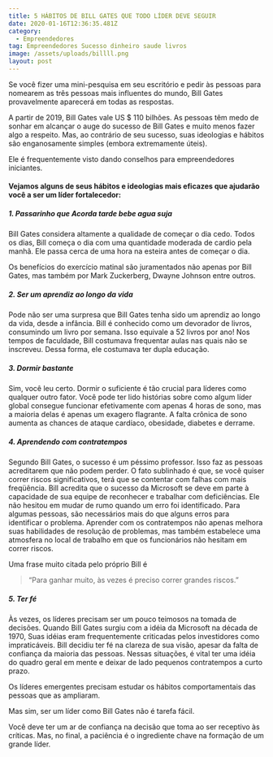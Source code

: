 ```yaml
---
title: 5 HÁBITOS DE BILL GATES QUE TODO LÍDER DEVE SEGUIR
date: 2020-01-16T12:36:35.481Z
category:
  - Empreendedores
tag: Empreendedores Sucesso dinheiro saude livros
image: /assets/uploads/billll.png
layout: post
---
```

Se você fizer uma mini-pesquisa em seu escritório e pedir às pessoas para nomearem as três pessoas mais influentes do mundo, Bill Gates provavelmente aparecerá em todas as respostas.

A partir de 2019, Bill Gates vale US $ 110 bilhões. As pessoas têm medo de sonhar em alcançar o auge do sucesso de Bill Gates e muito menos fazer algo a respeito. Mas, ao contrário de seu sucesso, suas ideologias e hábitos são enganosamente simples (embora extremamente úteis).

Ele é frequentemente visto dando conselhos para empreendedores iniciantes.

#### Vejamos alguns de seus hábitos e ideologias mais eficazes que ajudarão você a ser um líder fortalecedor:

##### 1. Passarinho que Acorda tarde bebe agua suja

Bill Gates considera altamente a qualidade de começar o dia cedo. Todos os dias, Bill começa o dia com uma quantidade moderada de cardio pela manhã. Ele passa cerca de uma hora na esteira antes de começar o dia.

Os benefícios do exercício matinal são juramentados não apenas por Bill Gates, mas também por Mark Zuckerberg, Dwayne Johnson entre outros.

##### 2. Ser um aprendiz ao longo da vida

Pode não ser uma surpresa que Bill Gates tenha sido um aprendiz ao longo da vida, desde a infância. Bill é conhecido como um devorador de livros, consumindo um livro por semana. Isso equivale a 52 livros por ano! Nos tempos de faculdade, Bill costumava frequentar aulas nas quais não se inscreveu. Dessa forma, ele costumava ter dupla educação.

##### 3. Dormir bastante

Sim, você leu certo. Dormir o suficiente é tão crucial para líderes como qualquer outro fator. Você pode ter lido histórias sobre como algum líder global consegue funcionar efetivamente com apenas 4 horas de sono, mas a maioria delas é apenas um exagero flagrante. A falta crônica de sono aumenta as chances de ataque cardíaco, obesidade, diabetes e derrame.

##### 4. Aprendendo com contratempos

Segundo Bill Gates, o sucesso é um péssimo professor. Isso faz as pessoas acreditarem que não podem perder. O fato sublinhado é que, se você quiser correr riscos significativos, terá que se contentar com falhas com mais freqüência. Bill acredita que o sucesso da Microsoft se deve em parte à capacidade de sua equipe de reconhecer e trabalhar com deficiências. Ele não hesitou em mudar de rumo quando um erro foi identificado. Para algumas pessoas, são necessários mais do que alguns erros para identificar o problema. Aprender com os contratempos não apenas melhora suas habilidades de resolução de problemas, mas também estabelece uma atmosfera no local de trabalho em que os funcionários não hesitam em correr riscos.

Uma frase muito citada pelo próprio Bill é

> “Para ganhar muito, às vezes é preciso correr grandes riscos.”



##### 5. Ter fé

Às vezes, os líderes precisam ser um pouco teimosos na tomada de decisões. Quando Bill Gates surgiu com a idéia da Microsoft na década de 1970, Suas idéias eram frequentemente criticadas pelos investidores como impraticáveis. Bill decidiu ter fé na clareza de sua visão, apesar da falta de confiança da maioria das pessoas. Nessas situações, é vital ter uma idéia do quadro geral em mente e deixar de lado pequenos contratempos a curto prazo.

Os líderes emergentes precisam estudar os hábitos comportamentais das pessoas que as ampliaram.

Mas sim, ser um líder como Bill Gates não é tarefa fácil.

Você deve ter um ar de confiança na decisão que toma ao ser receptivo às críticas. Mas, no final, a paciência é o ingrediente chave na formação de um grande líder.
